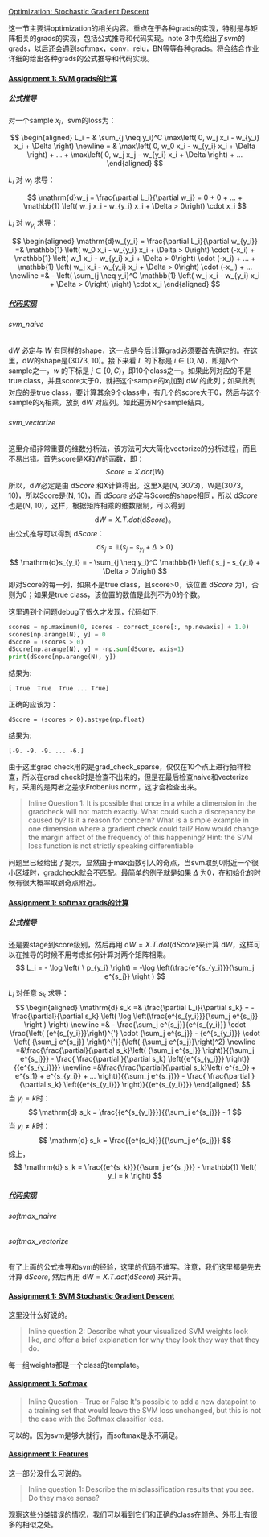 [Optimization: Stochastic Gradient Descent](http://cs231n.github.io/optimization-1/)

这一节主要讲optimization的相关内容。重点在于各种grads的实现，特别是与矩阵相关的grads的实现，包括公式推导和代码实现。note 3中先给出了svm的grads，以后还会遇到softmax，conv，relu，BN等等各种grads。将会结合作业详细的给出各种grads的公式推导和代码实现。

#### [Assignment 1: SVM grads的计算](https://github.com/FortiLeiZhang/cs231n/blob/master/code/cs231n/assignment1/svm.ipynb)

##### 公式推导

对一个sample $x_i$，svm的loss为：

$$
\begin{aligned}
L_i = & \sum_{j \neq y_i}^C \max\left( 0, w_j x_i - w_{y_i} x_i + \Delta \right) \newline
= & \max\left( 0, w_0 x_i - w_{y_i} x_i + \Delta \right) + ... + \max\left( 0, w_j x_j - w_{y_i} x_i + \Delta \right) + ...
\end{aligned}
$$

$L_i$ 对 $w_j$ 求导：

$$
\mathrm{d}w_j =  \frac{\partial L_i}{\partial w_j} = 0 + 0 + ... +
 \mathbb{1} \left( w_j x_i - w_{y_i} x_i + \Delta > 0\right) \cdot x_i
$$

$L_i$ 对 $w_{y_i}$ 求导：

$$
\begin{aligned}
\mathrm{d}w_{y_i} = \frac{\partial L_i}{\partial w_{y_i}} =&
\mathbb{1} \left( w_0 x_i - w_{y_i} x_i + \Delta > 0\right) \cdot (-x_i) +
 \mathbb{1} \left( w_1 x_i - w_{y_i} x_i + \Delta > 0\right) \cdot (-x_i) + ... + \mathbb{1} \left( w_j x_i - w_{y_i} x_i + \Delta > 0\right) \cdot (-x_i) + ... \newline
 =& - \left(  \sum_{j \neq y_i}^C  \mathbb{1} \left( w_j x_i - w_{y_i} x_i + \Delta > 0\right) \right) \cdot x_i
 \end{aligned}
$$

##### [代码实现](https://github.com/FortiLeiZhang/cs231n/blob/master/code/cs231n/assignment1/cs231n/classifiers/linear_svm.py)

###### svm_naive

$\mathrm{d}W$ 必定与 $W$ 有同样的shape，这一点是今后计算grad必须要首先确定的。在这里，$\mathrm{d}W$的shape是(3073, 10)。接下来看 $L$ 的下标是 $i \in [0, N)$，即是N个sample之一，$w$ 的下标是 $j \in [0, C)$，即10个class之一。如果此列对应的不是true class，并且score大于0，就把这个sample的$x_i$加到 $\mathrm{d}W$ 的此列；如果此列对应的是true class，要计算其余9个class中，有几个的score大于0，然后与这个sample的$x_i$相乘，放到 $\mathrm{d}W$ 对应列。如此遍历N个sample结束。

###### svm_vectorize
这里介绍非常重要的维数分析法，该方法可大大简化vectorize的分析过程，而且不易出错。首先score是X和W的函数，即：
$$
Score = X.dot(W)
$$
所以，$\mathrm{d}W$必定是由 $\mathrm{d} Score$ 和X计算得出。这里X是(N, 3073)，W是(3073, 10)，所以Score是(N, 10)，而 $\mathrm{d} Score$ 必定与Score的shape相同，所以 $\mathrm{d} Score$ 也是(N, 10)，这样，根据矩阵相乘的维数限制，可以得到
$$
\mathrm{d} W = X.T.dot(\mathrm{d} Score)。
$$
由公式推导可以得到 $\mathrm{d} Score$：
$$
\mathrm{d}s_j = \mathbb{1} \left( s_j - s_{y_i} + \Delta > 0\right)
$$
$$
\mathrm{d}s_{y_i}
 = - \sum_{j \neq y_i}^C  \mathbb{1} \left( s_j - s_{y_i} + \Delta > 0\right)
$$
即对Score的每一列，如果不是true class，且score>0，该位置 $\mathrm{d} Score$ 为1，否则为0；如果是true class，该位置的数值是此列不为0的个数。

这里遇到个问题debug了很久才发现，代码如下:
```python
scores = np.maximum(0, scores - correct_score[:, np.newaxis] + 1.0)
scores[np.arange(N), y] = 0
dScore = (scores > 0)
dScore[np.arange(N), y] = -np.sum(dScore, axis=1)
print(dScore[np.arange(N), y])
```
结果为:
```
[ True  True  True ... True]
```
正确的应该为：
```
dScore = (scores > 0).astype(np.float)
```
结果为:
```
[-9. -9. -9. ... -6.]
```
由于这里grad check用的是grad_check_sparse，仅仅在10个点上进行抽样检查，所以在grad check时是检查不出来的，但是在最后检查naive和vecterize时，采用的是两者之差求Frobenius norm，这才会检查出来。

> Inline Question 1: It is possible that once in a while a dimension in the gradcheck will not match exactly. What could such a discrepancy be caused by? Is it a reason for concern? What is a simple example in one dimension where a gradient check could fail? How would change the margin affect of the frequency of this happening? Hint: the SVM loss function is not strictly speaking differentiable

问题里已经给出了提示，显然由于max函数引入的奇点，当svm取到0附近一个很小区域时，gradcheck就会不匹配。最简单的例子就是如果 $\Delta$ 为0，在初始化的时候有很大概率取到奇点附近。

#### [Assignment 1: softmax grads的计算](https://github.com/FortiLeiZhang/cs231n/blob/master/code/cs231n/assignment1/softmax.ipynb)

##### 公式推导
还是要stage到score级别，然后再用 $\mathrm{d} W = X.T.dot(\mathrm{d} Score)$来计算 $\mathrm{d} W$，这样可以在推导的时候不用考虑如何计算对两个矩阵相乘。
$$
L_i = - \log \left( \ p_{y_i} \right) = -\log \left(\frac{e^{s_{y_i}}}{\sum_j e^{s_j}} \right )
$$

$L_i$ 对任意 $s_k$ 求导：
$$
\begin{aligned}
\mathrm{d} s_k =& \frac{\partial L_i}{\partial s_k} = - \frac{\partial}{\partial s_k} \left( \log \left(\frac{e^{s_{y_i}}}{\sum_j e^{s_j}} \right ) \right) \newline
=& - \frac{\sum_j e^{s_j}}{e^{s_{y_i}}} \cdot \frac{\left( {e^{s_{y_i}}}\right)^{'} \cdot {\sum_j e^{s_j}} - {e^{s_{y_i}}} \cdot \left( {\sum_j e^{s_j}} \right)^{'}}{\left( {\sum_j e^{s_j}}\right)^2} \newline
=&\frac{\frac{\partial}{\partial s_k}\left( {\sum_j e^{s_j}} \right)}{{\sum_j e^{s_j}}} - \frac{ \frac{\partial }{\partial s_k} \left({e^{s_{y_i}}} \right)}{{e^{s_{y_i}}}} \newline
=&\frac{\frac{\partial}{\partial s_k}\left( e^{s_0} + e^{s_1} + e^{s_{y_i}} + ... \right)}{{\sum_j e^{s_j}}} - \frac{ \frac{\partial }{\partial s_k} \left({e^{s_{y_i}}} \right)}{{e^{s_{y_i}}}}
\end{aligned}
$$
当 $y_i = k$时：
$$
\mathrm{d} s_k = \frac{{e^{s_{y_i}}}}{{\sum_j e^{s_j}}} - 1
$$
当 $y_i \neq k$时：
$$
\mathrm{d} s_k = \frac{{e^{s_k}}}{{\sum_j e^{s_j}}}
$$
综上，
$$
\mathrm{d} s_k = \frac{{e^{s_k}}}{{\sum_j e^{s_j}}} - \mathbb{1} \left( y_i = k \right)
$$

##### [代码实现](https://github.com/FortiLeiZhang/cs231n/blob/master/code/cs231n/assignment1/cs231n/classifiers/softmax.py)

###### softmax_naive
###### softmax_vectorize
有了上面的公式推导和svm的经验，这里的代码不难写。注意，我们这里都是先去计算 $\mathrm{d} Score$, 然后再用 $\mathrm{d} W = X.T.dot(\mathrm{d} Score)$ 来计算。

#### [Assignment 1: SVM Stochastic Gradient Descent ](https://github.com/FortiLeiZhang/cs231n/blob/master/code/cs231n/assignment1/svm.ipynb)
这里没什么好说的。
> Inline question 2:
Describe what your visualized SVM weights look like, and offer a brief explanation for why they look they way that they do.

每一组weights都是一个class的template。

#### [Assignment 1: Softmax ](https://github.com/FortiLeiZhang/cs231n/blob/master/code/cs231n/assignment1/softmax.ipynb)

> Inline Question - True or False
It's possible to add a new datapoint to a training set that would leave the SVM loss unchanged, but this is not the case with the Softmax classifier loss.

可以的。因为svm是够大就行，而softmax是永不满足。

#### [Assignment 1: Features]()
这一部分没什么可说的。
>Inline question 1:
Describe the misclassification results that you see. Do they make sense?

观察这些分类错误的情况，我们可以看到它们和正确的class在颜色、外形上有很多的相似之处。
